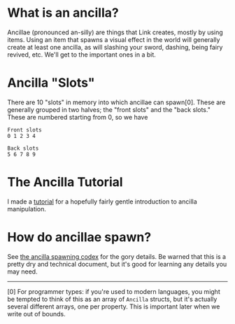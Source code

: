 # What is an ancilla?

Ancillae (pronounced an-silly) are things that Link creates, mostly by using items. Using an item that spawns a visual effect in the world will generally create at least one ancilla, as will slashing your sword, dashing, being fairy revived, etc. We'll get to the important ones in a bit.

# Ancilla "Slots"

There are 10 "slots" in memory into which ancillae can spawn[0]. These are generally grouped in two halves; the "front slots" and the "back slots." These are numbered starting from 0, so we have

    Front slots
    0 1 2 3 4

    Back slots
    5 6 7 8 9

# The Ancilla Tutorial

I made a [tutorial](ancilla_tutorial.md) for a hopefully fairly gentle introduction to ancilla manipulation.

# How do ancillae spawn?

See [the ancilla spawning codex](ancilla_spawning.md) for the gory details. Be warned that this is a pretty dry and technical document, but it's good for learning any details you may need.

---

[0] For programmer types: if you're used to modern languages, you might be tempted to think of this as an array of `Ancilla` structs, but it's actually several different arrays, one per property. This is important later when we write out of bounds.


